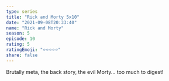 ```yaml
---
type: series
title: "Rick and Morty 5x10"
date: "2021-09-08T20:33:40"
name: "Rick and Morty"
season: 5
episode: 10
rating: 5
ratingEmoji: "⭐️⭐️⭐️⭐️⭐️"
share: false
---
```


Brutally meta, the back story, the evil Morty... too much to digest!
